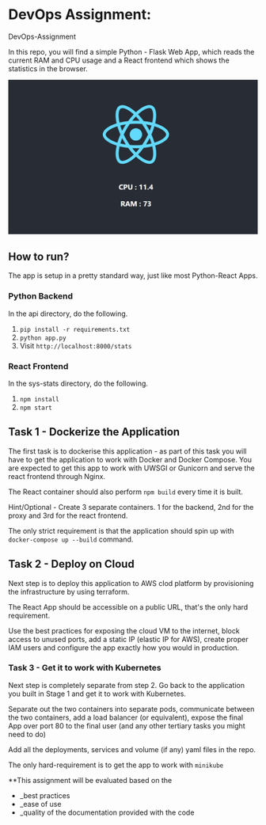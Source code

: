 # DevOps Assignment:

DevOps-Assignment

In this repo, you will find a simple Python - Flask Web App, which reads the current RAM and CPU usage and a React frontend which shows the statistics in the browser.  
  
  
![](./img/readme.jpg)  
 

## How to run?

The app is setup in a pretty standard way, just like most Python-React Apps.

### Python Backend
In the api directory, do the following.
1. `pip install -r requirements.txt`
2. `python app.py`
3. Visit `http://localhost:8000/stats`


### React Frontend
In the sys-stats directory, do the following.
1. `npm install`
2. `npm start`

## Task 1 - Dockerize the Application

The first task is to dockerise this application - as part of this task you will have to get the application to work with Docker and Docker Compose.
You are expected to get this app to work with UWSGI or Gunicorn and serve the react frontend through Nginx.

The React container should also perform `npm build` every time it is built.

Hint/Optional - Create 3 separate containers. 1 for the backend, 2nd for the proxy and 3rd for the react frontend.

The only strict requirement is that the application should spin up with `docker-compose up --build` command.

## Task 2 - Deploy on Cloud

Next step is to deploy this application to AWS clod platform by provisioning the infrastructure by using terraform.

The React App should be accessible on a public URL, that's the only hard requirement.

Use the best practices for exposing the cloud VM to the internet, block access to unused ports, add a static IP (elastic IP for AWS), create proper IAM users and configure the app exactly how you would in production.

### Task 3 - Get it to work with Kubernetes

Next step is completely separate from step 2. Go back to the application you built in Stage 1 and get it to work with Kubernetes.

Separate out the two containers into separate pods, communicate between the two containers, add a load balancer (or equivalent), expose the final App over port 80 to the final user (and any other tertiary tasks you might need to do)

Add all the deployments, services and volume (if any) yaml files in the repo.

The only hard-requirement is to get the app to work with `minikube`  


**This assignment will be evaluated based on the
* _best practices
* _ease of use
* _quality of the documentation provided with the code  
  
